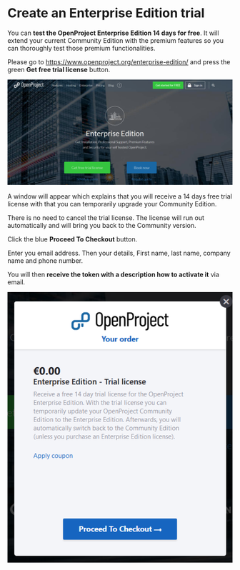 # Create an Enterprise Edition trial

You can **test the OpenProject Enterprise Edition 14 days for free**. It will extend your current Community Edition with the premium features so you can thoroughly test those premium functionalities.

Please go to https://www.openproject.org/enterprise-edition/ and press the green **Get free trial license** button.

![create-enterprise-edition-trial](1567610649991.png)

A window will appear which explains that you will receive a 14 days free trial license with that you can temporarily upgrade your Community Edition.

There is no need to cancel the trial license. The license will run out automatically and will bring you  back to the Community version.

Click the blue **Proceed To Checkout** button.

Enter you email address. Then your details, First name, last name, company name and phone number.

You will then **receive the token with a description how to activate it** via email.

![enterprise-edition-trial-license](1567610604159.png)